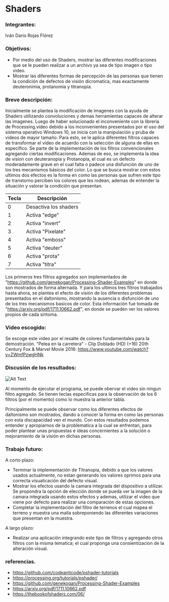 # Shaders

### Integrantes: 
Iván Dario Rojas Flórez

### Objetivos: 

- Por medio del uso de Shaders, mostrar las diferentes modificaciones que se le pueden realizar a un archivo ya sea de tipo imagen o tipo video.
- Mostrar las diferentes formas de percepción de las personas que tienen la condición de defectos de visión dicromatica, mas exactamente deuteronimia, protanomia y titranopia. 

### Breve descripción: 

Inicialmente se plantea la modificación de imagenes con la ayuda de Shaders utilizando convoluciones y demas herramientas capaces de alterar las imagenes. 
Luego de haber solucionado el inconveniente con la libreria de Processing.video debido a los inconvenientes presentados por el uso del sistema operativo Windows 10, se inicia con la manipulación y pruba de videos de mayor tamaño. 
Para esto, se le aplica diferentes filtros capaces de transformar el video de acuerdo con la seleccíón de alguna de ellas en especifico. 
Se parte de la implementación de los filtros convencionales agregando ciertas modificaciones. 
Ademas de eso, se implementa la idea de vision con deuteranopia y Protanopia, el cual es un defecto moderadamente grave en el cual falta o padece una disfunción de uno de los tres mecanismos básicos del color.
Lo que se busca mostrar con estos ultimos dos efectos es la forma en como las personas que sufren este tipo de transtorno perciben los colores que les rodean, ademas de entender la situación y valorar la condición que presentan. 


 Tecla | Descripción 
 ------ | ------ 
 0 | Desactiva los shaders 
 1 | Activa "edge" 
 2 | Activa "invert" 
 3 | Activa "Pixelate" 
 4 | Activa "emboss"
 5 | Activa "deuter" 
 6 | Activa "prota"  
 7 | Activa "titra"  
 
Los primeros tres filtros agregados son implementados de "https://github.com/genekogan/Processing-Shader-Examples" en donde son mostrados de forma alternada. Y para los ultimos tres filtros trabajados hasta ahora, se plantea el efecto de visión de los diferentes problemas presentados en el daltonismo, mostrando la ausencia o disfunción de uno de los tres mecanismos basicos de color. Esta información fue tomada de "https://arxiv.org/pdf/1711.10662.pdf", en donde se pueden ver los valores propios de cada sintoma. 

 ### Video escogido: 
 Se escoge este video por el resalte de colores fundamentales para la demostración.
 "Pelea en la carretera" - Clip Doblado (HD) (+16) 20th Century Fox & Marvel Movie 2016: https://www.youtube.com/watch?v=ZWmfPzwgHNk

### Discusión de los resultados: 

![Alt Text](sketch/data/filtros.gif)

Al momento de ejecutar el programa, se puede obervar el video sin ningun filtro agregado. Se tienen teclas especificas para la observación de los 6 filtros (por el momento) como lo muestra la anterior tabla. 

Principalmente se puede observar como los diferentes efectos de daltonismo son mostrados, dando a conocer la forma en como las personas con esta discapacidad ven el mundo. Con estos resultados podemos entender y apropiarnos de la problematica a la cual se enfrentan, para poder plantear unas propuestas e ideas concernientes a la solución o mejoramiento de la visión en dichas personas. 

### Trabajo futuro: 
A corto plazo: 
- Terminar la implementación de Titranopia, debido a que los valores usados actualmente, no estan generando los valores oprimos para una correcta visualicación del defecto visual. 
- Mostrar los efectos usando la camara integrada del dispositivo a utilizar. Se propondra la opción de elección donde se pueda ver la imagen de la camara integrada usando estos efectos y ademas, utilizar el video que viene por defecto para realizar una comparación de estas opciones.
- Completar la implementación del filtro de terrenos el cual mapea el terreno y muestra una malla sobreponiendo las diferentes variaciones que presentan en la muestra. 

A largo plazo: 
- Realizar una aplicación integrando este tipo de filtros y agregando otros filtros con la misma tematica; el cual proponga una consientizacion de la alteración visual. 
 
###  referencias.

- https://github.com/codeanticode/pshader-tutorials
- https://processing.org/tutorials/pshader/
- https://github.com/genekogan/Processing-Shader-Examples
- https://arxiv.org/pdf/1711.10662.pdf
- https://thebookofshaders.com/06/

